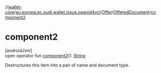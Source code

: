 //[wallet-core](../../../../index.md)/[eu.europa.ec.eudi.wallet.issue.openid4vci](../../index.md)/[Offer](../index.md)/[OfferedDocument](index.md)/[component2](component2.md)

# component2

[androidJvm]\
open operator fun [component2](component2.md)(): [String](https://kotlinlang.org/api/latest/jvm/stdlib/kotlin/-string/index.html)

Destructures this item into a pair of name and document type.
